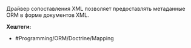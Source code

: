 
Драйвер сопоставления XML позволяет предоставлять метаданные ORM в форме документов XML.

**Хештеги:**
- #Programming/ORM/Doctrine/Mapping